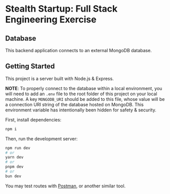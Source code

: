 # Stealth Startup: Full Stack Engineering Exercise

## Database

This backend application connects to an external MongoDB database.

## Getting Started

This project is a server built with Node.js & Express.

**NOTE**: To properly connect to the database within a local environment, you will need to add an `.env` file to the root folder of this project on your local machine. A key `MONGODB_URI` should be added to this file, whose value will be a connection URI string of the database hosted on MongoDB. This environment variable has intentionally been hidden for safety & security.

First, install dependencies:

```bash
npm i
```

Then, run the development server:

```bash
npm run dev
# or
yarn dev
# or
pnpm dev
# or
bun dev
```

You may test routes with [Postman](https://www.postman.com/), or another similar tool.
